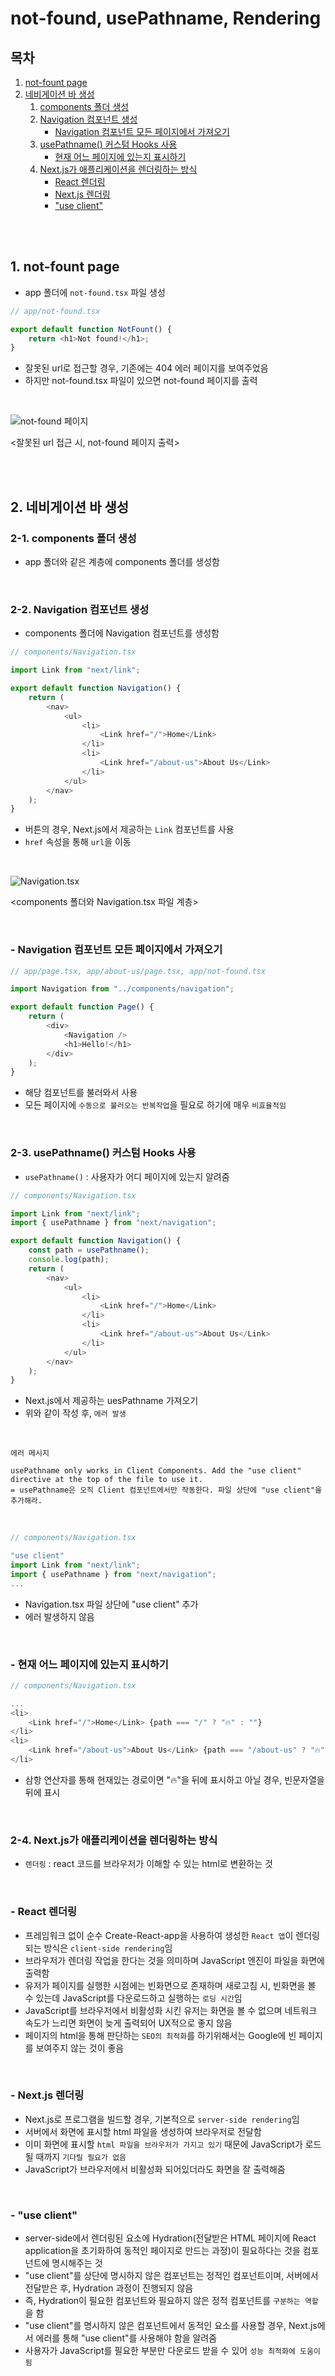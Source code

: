 # not-found, usePathname, Rendering

## 목차

1. [not-fount page](#1-not-fount-page)
2. [네비게이션 바 생성](#2-네비게이션-바-생성)
    1. [components 폴더 생성](#2-1-components-폴더-생성)
    2. [Navigation 컴포넌트 생성](#2-2-navigation-컴포넌트-생성)
        - [Navigation 컴포넌트 모든 페이지에서 가져오기](#--navigation-컴포넌트-모든-페이지에서-가져오기)
    3. [usePathname() 커스텀 Hooks 사용](#2-3-usepathname-커스텀-hooks-사용)
        - [현재 어느 페이지에 있는지 표시하기](#--현재-어느-페이지에-있는지-표시하기)
    4. [Next.js가 애플리케이션을 렌더링하는 방식](#2-4-nextjs가-애플리케이션을-렌더링하는-방식)
        - [React 렌더링](#--react-렌더링)
        - [Next.js 렌더링](#--nextjs-렌더링)
        - ["use client"](#--use-client)

<br>
<br>

## 1. not-fount page

- app 폴더에 `not-found.tsx` 파일 생성

```typescript
// app/not-found.tsx

export default function NotFount() {
    return <h1>Not found!</h1>;
}
```

- 잘못된 url로 접근할 경우, 기존에는 404 에러 페이지를 보여주었음
- 하지만 not-found.tsx 파일이 있으면 not-found 페이지를 출력

<br>

![not-found 페이지](../img/Nextjs_not_found_page.png)

<잘못된 url 접근 시, not-found 페이지 출력>

<br>
<br>

## 2. 네비게이션 바 생성

### 2-1. components 폴더 생성

- app 폴더와 같은 계층에 components 폴더를 생성함

<br>

### 2-2. Navigation 컴포넌트 생성

- components 폴더에 Navigation 컴포넌트를 생성함

```typescript
// components/Navigation.tsx

import Link from "next/link";

export default function Navigation() {
    return (
        <nav>
            <ul>
                <li>
                    <Link href="/">Home</Link>
                </li>
                <li>
                    <Link href="/about-us">About Us</Link>
                </li>
            </ul>
        </nav>
    );
}
```

- 버튼의 경우, Next.js에서 제공하는 `Link` 컴포넌트를 사용
- `href` 속성을 통해 `url`을 이동

<br>

![Navigation.tsx](../img/Nextjs_navigation_file.png)

<components 폴더와 Navigation.tsx 파일 계층>

<br>

### - Navigation 컴포넌트 모든 페이지에서 가져오기

```typescript
// app/page.tsx, app/about-us/page.tsx, app/not-found.tsx

import Navigation from "../components/navigation";

export default function Page() {
    return (
        <div>
            <Navigation />
            <h1>Hello!</h1>
        </div>
    );
}
```

- 해당 컴포넌트를 불러와서 사용
- 모든 페이지에 `수동으로 불러오는 반복작업`을 필요로 하기에 매우 `비효율적임`

<br>

### 2-3. usePathname() 커스텀 Hooks 사용

- `usePathname()` : 사용자가 어디 페이지에 있는지 알려줌

```typescript
// components/Navigation.tsx

import Link from "next/link";
import { usePathname } from "next/navigation";

export default function Navigation() {
    const path = usePathname();
    console.log(path);
    return (
        <nav>
            <ul>
                <li>
                    <Link href="/">Home</Link>
                </li>
                <li>
                    <Link href="/about-us">About Us</Link>
                </li>
            </ul>
        </nav>
    );
}
```

- Next.js에서 제공하는 uesPathname 가져오기
- 위와 같이 작성 후, `에러 발생`

<br>

```
에러 메시지

usePathname only works in Client Components. Add the "use client" directive at the top of the file to use it.
= usePathname은 오직 Client 컴포넌트에서만 작동한다. 파일 상단에 "use client"을 추가해라.
```

<br>

```typescript
// components/Navigation.tsx

"use client"
import Link from "next/link";
import { usePathname } from "next/navigation";
...
```

- Navigation.tsx 파일 상단에 "use client" 추가
- 에러 발생하지 않음

<br>

### - 현재 어느 페이지에 있는지 표시하기

```typescript
// components/Navigation.tsx

...
<li>
    <Link href="/">Home</Link> {path === "/" ? "🔥" : ""}
</li>
<li>
    <Link href="/about-us">About Us</Link> {path === "/about-us" ? "🔥" : ""}
</li>
```

- 삼항 연산자를 통해 현재있는 경로이면 "🔥"을 뒤에 표시하고 아닐 경우, 빈문자열을 뒤에 표시

<br>

### 2-4. Next.js가 애플리케이션을 렌더링하는 방식

- `렌더링` : react 코드를 브라우저가 이해할 수 있는 html로 변환하는 것

<br>

### - React 렌더링

- 프레임워크 없이 순수 Create-React-app을 사용하여 생성한 `React 앱`이 렌더링되는 방식은 `client-side rendering`임
- 브라우저가 렌더링 작업을 한다는 것을 의미하며 JavaScript 엔진이 파일을 화면에 출력함
- 유저가 페이지를 실행한 시점에는 빈화면으로 존재하며 새로고침 시, 빈화면을 볼 수 있는데 JavaScript를 다운로드하고 실행하는 `로딩 시간`임
- JavaScript를 브라우저에서 비활성화 시킨 유저는 화면을 볼 수 없으며 네트워크 속도가 느리면 화면이 늦게 출력되어 UX적으로 좋지 않음
- 페이지의 html을 통해 판단하는 `SEO의 최적화`를 하기위해서는 Google에 빈 페이지를 보여주지 않는 것이 좋음

<br>

### - Next.js 렌더링

- Next.js로 프로그램을 빌드할 경우, 기본적으로 `server-side rendering`임
- 서버에서 화면에 표시할 html 파일을 생성하여 브라우저로 전달함
- 이미 화면에 표시할 `html 파일을 브라우저가 가지고 있기` 때문에 JavaScript가 로드될 때까지 `기다릴 필요가 없음`
- JavaScript가 브라우저에서 비활성화 되어있더라도 화면을 잘 출력해줌

<br>

### - "use client"

- server-side에서 렌더링된 요소에 Hydration(전달받은 HTML 페이지에 React application을 초기화하여 동적인 페이지로 만드는 과정)이 필요하다는 것을 컴포넌트에 명시해주는 것
- "use client"를 상단에 명시하지 않은 컴포넌트는 정적인 컴포넌트이며, 서버에서 전달받은 후, Hydration 과정이 진행되지 않음
- 즉, Hydration이 필요한 컴포넌트와 필요하지 않은 정적 컴포넌트를 `구분하는 역할`을 함
- "use client"를 명시하지 않은 컴포넌트에서 동적인 요소를 사용할 경우, Next.js에서 에러를 통해 "use client"를 사용해야 함을 알려줌
- 사용자가 JavaScript를 필요한 부분만 다운로드 받을 수 있어 `성능 최적화에 도움이 됨`